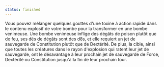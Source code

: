 ```yaml
---
status: finished
---
```

Vous pouvez mélanger quelques gouttes d'une toxine à action rapide dans le contenu explosif de votre bombe pour la transformer en une bombe venimeuse. Une bombe venimeuse inflige des dégâts de poison plutôt que de feu, ses dés de dégâts sont des d8s, et elle requiert un jet de sauvegarde de Constitution plutôt que de Dextérité. De plus, la cible, ainsi que toutes les créatures dans le rayon d'explosion qui ratent leur jet de sauvegarde, ont le désavantage à leur prochain jet de sauvegarde de Force, Dextérité ou Constitution jusqu'à la fin de leur prochain tour.
